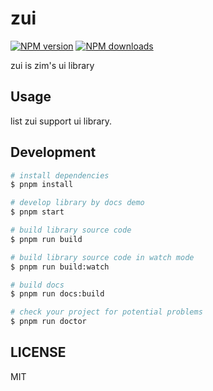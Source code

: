 # zui

[![NPM version](https://img.shields.io/npm/v/zui.svg?style=flat)](https://npmjs.org/package/zui)
[![NPM downloads](http://img.shields.io/npm/dm/zui.svg?style=flat)](https://npmjs.org/package/zui)

zui is zim's ui library

## Usage

list zui support ui library.

## Development

```bash
# install dependencies
$ pnpm install

# develop library by docs demo
$ pnpm start

# build library source code
$ pnpm run build

# build library source code in watch mode
$ pnpm run build:watch

# build docs
$ pnpm run docs:build

# check your project for potential problems
$ pnpm run doctor
```

## LICENSE

MIT
